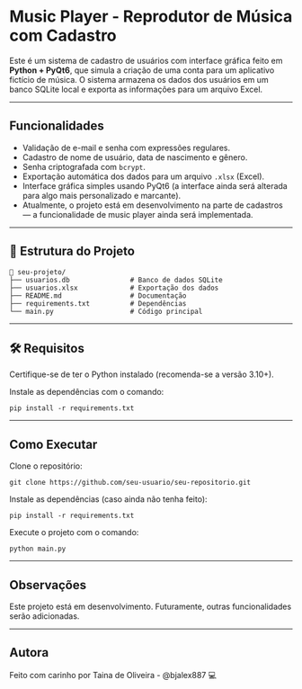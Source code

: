# Music Player - Reprodutor de Música com Cadastro

Este é um sistema de cadastro de usuários com interface gráfica feito em **Python + PyQt6**, que simula a criação de uma conta para um aplicativo fictício de música. O sistema armazena os dados dos usuários em um banco SQLite local e exporta as informações para um arquivo Excel.

---

## Funcionalidades

- Validação de e-mail e senha com expressões regulares.
- Cadastro de nome de usuário, data de nascimento e gênero.
- Senha criptografada com `bcrypt`.
- Exportação automática dos dados para um arquivo `.xlsx` (Excel).
- Interface gráfica simples usando PyQt6 (a interface ainda será alterada para algo mais personalizado e marcante).
- Atualmente, o projeto está em desenvolvimento na parte de cadastros — a funcionalidade de music player ainda será implementada.

---

## 📂 Estrutura do Projeto

```text
📁 seu-projeto/
├── usuarios.db               # Banco de dados SQLite
├── usuarios.xlsx             # Exportação dos dados
├── README.md                 # Documentação
├── requirements.txt          # Dependências
└── main.py                   # Código principal
```

---

## 🛠 Requisitos
Certifique-se de ter o Python instalado (recomenda-se a versão 3.10+).

Instale as dependências com o comando:

```
pip install -r requirements.txt
```

---

## Como Executar

Clone o repositório:
```
git clone https://github.com/seu-usuario/seu-repositorio.git
```

Instale as dependências (caso ainda não tenha feito):

```
pip install -r requirements.txt
```

Execute o projeto com o comando:
```
python main.py
```

---

## Observações
Este projeto está em desenvolvimento. Futuramente, outras funcionalidades serão adicionadas.

---

## Autora
Feito com carinho por Taina de Oliveira - @bjalex887 💻
